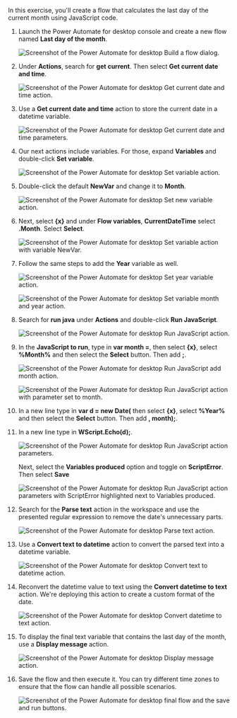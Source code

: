 In this exercise, you'll create a flow that calculates the last day of the current month using JavaScript code.

1. Launch the Power Automate for desktop console and create a new flow named **Last day of the month**.

    ![Screenshot of the Power Automate for desktop Build a flow dialog.](..\media\second-exercise-new-flow.png)

1. Under **Actions**, search for **get current**. Then select **Get current date and time**.

    ![Screenshot of the Power Automate for desktop Get current date and time action.](..\media\first-exercise-get-current-time.png)

1. Use a **Get current date and time** action to store the current date in a datetime variable.

    ![Screenshot of the Power Automate for desktop Get current date and time parameters.](..\media\second-exercise-get-current-date-and-time-action.png)

1. Our next actions include variables. For those, expand **Variables** and double-click **Set variable**.

    ![Screenshot of the Power Automate for desktop Set variable action.](..\media\run-javascript-set-variables.png)

1. Double-click the default **NewVar** and change it to **Month**.

    ![Screenshot of the Power Automate for desktop Set new variable action.](..\media\set-new-variables.png)

1. Next, select **{x}** and under **Flow variables**, **CurrentDateTime** select **.Month**. Select **Select**.

    ![Screenshot of the Power Automate for desktop Set variable action with variable NewVar.](..\media\run-javascript-set-month-variable.png)

1. Follow the same steps to add the **Year** variable as well.

    ![Screenshot of the Power Automate for desktop Set year variable action.](..\media\run-javascript-set-year-variable.png)

    ![Screenshot of the Power Automate for desktop Set variable month and year action.](..\media\second-exercise-set-variable-actions.png)

1. Search for **run java** under **Actions** and double-click **Run JavaScript**.

    ![Screenshot of the Power Automate for desktop Run JavaScript action.](..\media\run-javascript.png)

1. In the **JavaScript to run**, type in **var month =**, then select **{x}**, select **%Month%** and then select the **Select** button. Then add **;**.

    ![Screenshot of the Power Automate for desktop Run JavaScript add month action.](..\media\run-javascript-add-month.png)

    ![Screenshot of the Power Automate for desktop Run JavaScript action with parameter set to month.](..\media\month-parameter.png)

1. In a new line type in **var d = new Date(** then select **{x}**, select **%Year%** and then select the **Select** button. Then add **, month);**.

1. In a new line type in **WScript.Echo(d);**.

    ![Screenshot of the Power Automate for desktop Run JavaScript action parameters.](..\media\second-exercise-run-javascript-action.png)

    Next, select the **Variables produced** option and toggle on **ScriptError**. Then select **Save**

    ![Screenshot of the Power Automate for desktop Run JavaScript action parameters with ScriptError highlighted next to Variables produced.](..\media\second-exercise-run-javascript-actions.png)

1. Search for the **Parse text** action in the workspace and use the presented regular expression to remove the date's unnecessary parts.

    ![Screenshot of the Power Automate for desktop Parse text action.](..\media\second-exercise-parse-text-action.png)

1. Use a **Convert text to datetime** action to convert the parsed text into a datetime variable.

    ![Screenshot of the Power Automate for desktop Convert text to datetime action.](..\media\second-exercise-convert-text-to-datetime-action.png)

1. Reconvert the datetime value to text using the **Convert datetime to text** action. We're deploying this action to create a custom format of the date.

    ![Screenshot of the Power Automate for desktop Convert datetime to text action.](..\media\second-exercise-convert-datetime-totext-action.png)

1. To display the final text variable that contains the last day of the month, use a **Display message** action.

    ![Screenshot of the Power Automate for desktop Display message action.](..\media\second-exercise-display-message-action.png)

1. Save the flow and then execute it. You can try different time zones to ensure that the flow can handle all possible scenarios.

    ![Screenshot of the Power Automate for desktop final flow and the save and run buttons.](..\media\second-exercise-final-flow.png)
